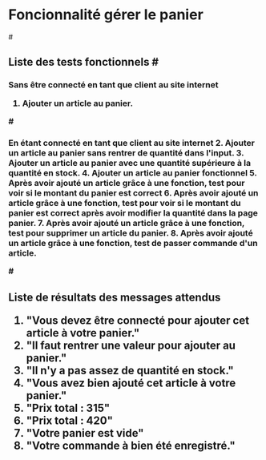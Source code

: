 # Foncionnalité gérer le panier

#<h2> Liste des tests fonctionnels
#<h3> Sans être connecté en tant que client au site internet
1. Ajouter un article au panier.

#<h3> En étant connecté en tant que client au site internet
2. Ajouter un article au panier sans rentrer de quantité dans l'input.
3. Ajouter un article au panier avec une quantité supérieure à la quantité en stock.
4. Ajouter un article au panier fonctionnel
5. Après avoir ajouté un article grâce à une fonction, test pour voir si le montant du panier est correct
6. Après avoir ajouté un article grâce à une fonction, test pour voir si le montant du panier est correct après avoir modifier la quantité dans la page panier.
7. Après avoir ajouté un article grâce à une fonction, test pour supprimer un article du panier.
8. Après avoir ajouté un article grâce à une fonction, test de passer commande d'un article.

#<h2> Liste de résultats des messages attendus
1. "Vous devez être connecté pour ajouter cet article à votre panier."
2. "Il faut rentrer une valeur pour ajouter au panier."
3. "Il n'y a pas assez de quantité en stock."
4. "Vous avez bien ajouté cet article à votre panier."
5. "Prix total : 315"
6. "Prix total : 420"
7. "Votre panier est vide"
8. "Votre commande à bien été enregistré."